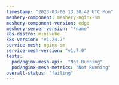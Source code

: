 ```yaml
---
timestamp: "2023-03-06 13:30:42 UTC Mon"
meshery-component: meshery-nginx-sm
meshery-component-version: edge
meshery-server-version: "*name"
k8s-distro: minikube
k8s-version: "v1.24.7"
service-mesh: nginx-sm
service-mesh-version: "v1.7.0"
tests:
  pod/nginx-mesh-api:  "Not Running"
  pod/nginx-mesh-metrics: "Not Running"
overall-status: "failing"
---
```

